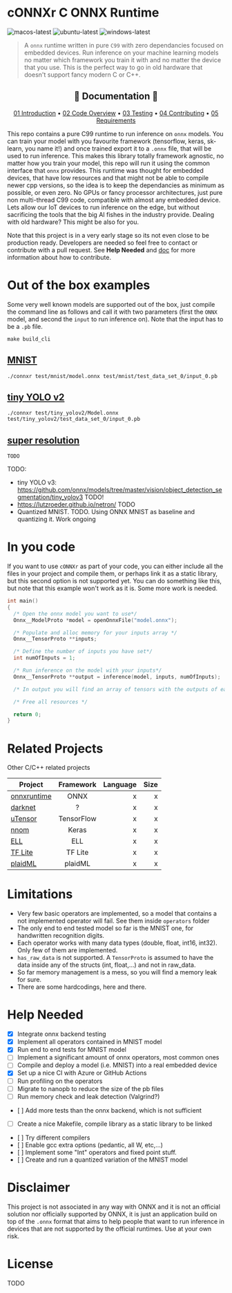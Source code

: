 # cONNXr C ONNX Runtime
![macos-latest](https://github.com/alrevuelta/cONNXr/workflows/macos-latest/badge.svg) ![ubuntu-latest](https://github.com/alrevuelta/cONNXr/workflows/ubuntu-latest/badge.svg) ![windows-latest](https://github.com/alrevuelta/cONNXr/workflows/windows-latest/badge.svg)


> A `onnx` runtime written in pure `C99` with zero dependancies focused on embedded devices. Run inference on your machine learning models no matter which framework you train it with and no matter the device that you use. This is the perfect way to go in old hardware that doesn't support fancy modern C or C++.

<h2 align="center">📗 Documentation 📗</h2>

<p align="center">
  <a href="doc/01_Introduction.md">01 Introduction</a> •
  <a href="doc/02_CodeOverview.md">02 Code Overview</a> •
  <a href="doc/03_Testing.md">03 Testing</a> •
  <a href="doc/04_Contributing.md">04 Contributing</a> •
  <a href="doc/05_Requirements.md">05 Requirements</a>
</p>

This repo contains a pure C99 runtime to run inference on `onnx` models. You can train your model with you favourite framework (tensorflow, keras, sk-learn, you name it!) and once trained export it to a `.onnx` file, that will be used to run inference. This makes this library totally framework agnostic, no matter how you train your model, this repo will run it using the common interface that `onnx` provides. This runtime was thought for embedded devices, that have low resources and that might not be able to compile newer cpp versions, so the idea is to keep the dependancies as minimum as possible, or even zero. No GPUs or fancy processor architectures, just pure non multi-thread C99 code, compatible with almost any embedded device. Lets allow our IoT devices to run inference on the edge, but without sacrificing the tools that the big AI fishes in the industry provide. Dealing with old hardware? This might be also for you.

Note that this project is in a very early stage so its not even close to be production ready. Developers are needed so feel free to contact or contribute with a pull request. See **Help Needed** and [doc](doc) for more information about how to contribute.

# Out of the box examples

Some very well known models are supported out of the box, just compile the command line as follows and call it with two parameters (first the `ONNX` model, and second the `input` to run inference on). Note that the input has to be a `.pb` file.
```
make build_cli
```

## [MNIST](https://github.com/onnx/models/tree/master/vision/classification/mnist)
```
./connxr test/mnist/model.onnx test/mnist/test_data_set_0/input_0.pb
```

## [tiny YOLO v2](https://github.com/onnx/models/tree/master/vision/object_detection_segmentation/tiny_yolov2)
```
./connxr test/tiny_yolov2/Model.onnx test/tiny_yolov2/test_data_set_0/input_0.pb
```

## [super resolution](https://github.com/onnx/models/tree/master/vision/super_resolution/sub_pixel_cnn_2016)
```
TODO
```

TODO:
* tiny YOLO v3: https://github.com/onnx/models/tree/master/vision/object_detection_segmentation/tiny_yolov3 TODO!
* https://lutzroeder.github.io/netron/ TODO
* Quantized MNIST. TODO. Using ONNX MNIST as baseline and quantizing it. Work ongoing

# In you code

If you want to use `cONNXr` as part of your code, you can either include all the files in your project and compile them, or perhaps link it as a static library, but this second option is not supported yet. You can do something like this, but note that this example won't work as it is. Some more work is needed.

```c
int main()
{
  /* Open the onnx model you want to use*/
  Onnx__ModelProto *model = openOnnxFile("model.onnx");

  /* Populate and alloc memory for your inputs array */
  Onnx__TensorProto **inputs;

  /* Define the number of inputs you have set*/
  int numOfInputs = 1;

  /* Run inference on the model with your inputs*/
  Onnx__TensorProto **output = inference(model, inputs, numOfInputs);

  /* In output you will find an array of tensors with the outputs of each node */

  /* Free all resources */

  return 0;
}
```

# Related Projects
Other C/C++ related projects

| Project       | Framework     | Language  | Size |
| ------------- |:-------------:| -----:| ----:|
| [onnxruntime](https://github.com/microsoft/onnxruntime)   | ONNX       | x | x |
| [darknet](https://github.com/pjreddie/darknet)            | ?          | x | x |
| [uTensor](https://github.com/uTensor/uTensor)             | TensorFlow | x | x |
| [nnom](https://github.com/majianjia/nnom)                 | Keras      | x | x |
| [ELL](https://github.com/Microsoft/ELL)                   | ELL        | x | x |
| [TF Lite](xx)                                             | TF Lite    | x | x |
| [plaidML](https://github.com/plaidml/plaidml)             | plaidML    | x | x |

# Limitations

* Very few basic operators are implemented, so a model that contains a not implemented operator will fail. See them inside `operators` folder
* The only end to end tested model so far is the MNIST one, for handwritten recognition digits.
* Each operator works with many data types (double, float, int16, int32). Only few of them are implemented.
* `has_raw_data` is not supported. A `TensorProto` is assumed to have the data inside any of the structs (int, float,...) and not in raw_data.
* So far memory management is a mess, so you will find a memory leak for sure.
* There are some hardcodings, here and there.

# Help Needed

- [x] Integrate onnx backend testing
- [x] Implement all operators contained in MNIST model
- [x] Run end to end tests for MNIST model
- [ ] Implement a significant amount of onnx operators, most common ones
- [ ] Compile and deploy a model (i.e. MNIST) into a real embedded device
- [x] Set up a nice CI with Azure or GitHub Actions
- [ ] Run profiling on the operators
- [ ] Migrate to nanopb to reduce the size of the pb files
- [ ] Run memory check and leak detection (Valgrind?)
- [ ] Add more tests than the onnx backend, which is not sufficient
- [ ] Create a nice Makefile, compile library as a static library to be linked
- [ ] Try different compilers
- [ ] Enable gcc extra options (pedantic, all W, etc,...)
- [ ] Implement some "Int" operators and fixed point stuff.
- [ ] Create and run a quantized variation of the MNIST model

# Disclaimer
This project is not associated in any way with ONNX and it is not an official solution nor officially supported by ONNX, it is just an application build on top of the `.onnx` format that aims to help people that want to run inference in devices that are not supported by the official runtimes. Use at your own risk.

# License
TODO
